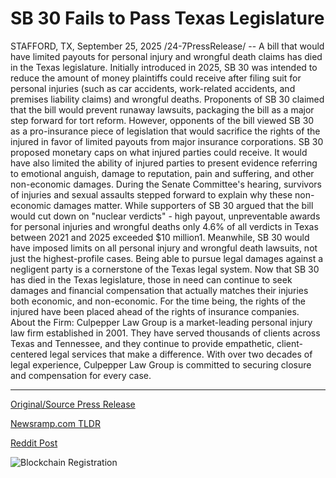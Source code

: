 # SB 30 Fails to Pass Texas Legislature

STAFFORD, TX, September 25, 2025 /24-7PressRelease/ -- A bill that would have limited payouts for personal injury and wrongful death claims has died in the Texas legislature. Initially introduced in 2025, SB 30 was intended to reduce the amount of money plaintiffs could receive after filing suit for personal injuries (such as car accidents, work-related accidents, and premises liability claims) and wrongful deaths.  Proponents of SB 30 claimed that the bill would prevent runaway lawsuits, packaging the bill as a major step forward for tort reform. However, opponents of the bill viewed SB 30 as a pro-insurance piece of legislation that would sacrifice the rights of the injured in favor of limited payouts from major insurance corporations.  SB 30 proposed monetary caps on what injured parties could receive. It would have also limited the ability of injured parties to present evidence referring to emotional anguish, damage to reputation, pain and suffering, and other non-economic damages. During the Senate Committee's hearing, survivors of injuries and sexual assaults stepped forward to explain why these non-economic damages matter.  While supporters of SB 30 argued that the bill would cut down on "nuclear verdicts" - high payout, unpreventable awards for personal injuries and wrongful deaths only 4.6% of all verdicts in Texas between 2021 and 2025 exceeded $10 million1. Meanwhile, SB 30 would have imposed limits on all personal injury and wrongful death lawsuits, not just the highest-profile cases.  Being able to pursue legal damages against a negligent party is a cornerstone of the Texas legal system. Now that SB 30 has died in the Texas legislature, those in need can continue to seek damages and financial compensation that actually matches their injuries both economic, and non-economic. For the time being, the rights of the injured have been placed ahead of the rights of insurance companies.  About the Firm:  Culpepper Law Group is a market-leading personal injury law firm established in 2001. They have served thousands of clients across Texas and Tennessee, and they continue to provide empathetic, client-centered legal services that make a difference. With over two decades of legal experience, Culpepper Law Group is committed to securing closure and compensation for every case. 

---

[Original/Source Press Release](https://www.24-7pressrelease.com/press-release/527103/sb-30-fails-to-pass-texas-legislature)
                    

[Newsramp.com TLDR](https://newsramp.com/curated-news/texas-bill-limiting-injury-lawsuit-payouts-fails-in-legislature/f1fdd993ac378c98e0fe4d7b86cdb0ef) 

 



[Reddit Post](https://www.reddit.com/r/newsramp/comments/1nq0a21/texas_bill_limiting_injury_lawsuit_payouts_fails/) 



![Blockchain Registration](https://cdn.newsramp.app/24-7PressRelease/qrcode/259/25/camcViyg.webp)
